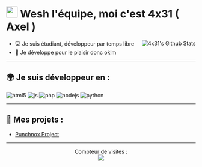 <h1><img src="https://media1.tenor.com/images/f38bd4f0ae23b4d7d594c388ab4f09ed/tenor.gif?itemid=12359359" width="30"/> Wesh l'équipe, moi c'est 4x31 ( Axel )</h1>

<img align="right" alt="4x31's Github Stats" src="https://github-readme-stats.vercel.app/api?username=4x31on1337&show_icons=true&hide_border=true" />

- 💻 Je suis étudiant, développeur par temps libre
- 🦾 Je développe pour le plaisir donc oklm

---

## 🌍 Je suis développeur en :
<p>
  <img alt="html5" src="https://img.shields.io/badge/-HTML5-E34F26?style=flat-square&logo=html5&logoColor=white" />
  <img alt="js" src="https://img.shields.io/badge/-Javascript-FFEE00?style=flat-square&logo=javascript&logoColor=black" />
  <img alt="php" src="https://img.shields.io/badge/-PHP-FFB120?style=flat-square&logo=php&logoColor=white" />
  <img alt="nodejs" src="https://img.shields.io/badge/-NodeJS-43853D?style=flat-square&logo=Node.js&logoColor=white" />
  <img alt="python" src="https://img.shields.io/badge/-Python-21B500?style=flat-square&logo=python&logoColor=white" />
</p>

---

## 🚩 Mes projets :
- [Punchnox Project](https://discord.gg/punchnox)

---

<p align="center"> 
  Compteur de visites :<br>
  <img src="https://profile-counter.glitch.me/4x31on1337/count.svg" />
</p>


